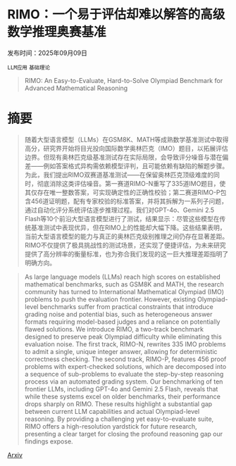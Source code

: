 # RIMO：一个易于评估却难以解答的高级数学推理奥赛基准

发布时间：2025年09月09日

`LLM应用` `基础理论`

> RIMO: An Easy-to-Evaluate, Hard-to-Solve Olympiad Benchmark for Advanced Mathematical Reasoning

# 摘要

> 随着大型语言模型（LLMs）在GSM8K、MATH等成熟数学基准测试中取得高分，研究界开始将目光投向国际数学奥林匹克（IMO）题目，以拓展评估边界。但现有奥林匹克级基准测试存在实际局限，会导致评分噪音与潜在偏差——例如答案格式异构需依赖模型评判，且可能依赖有缺陷的解题步骤。为此，我们提出RIMO双赛道基准测试——在保留奥林匹克顶级难度的同时，彻底消除这类评估噪音。第一赛道RIMO-N重写了335道IMO题目，使其仅存在唯一整数答案，可实现确定性的正确性校验；第二赛道RIMO-P包含456道证明题，配有专家校验的标准答案，并将其拆解为一系列子问题，通过自动化评分系统评估逐步推理过程。我们对GPT-4o、Gemini 2.5 Flash等10个前沿大型语言模型进行了测试，结果显示：尽管这些模型在传统基准测试中表现优异，但在RIMO上的性能却大幅下降。这些结果表明，当前大型语言模型的能力与真正的奥林匹克级别推理之间仍存在显著差距。RIMO不仅提供了极具挑战性的测试场景，还实现了便捷评估，为未来研究提供了高分辨率的衡量标准，也为弥合我们发现的这一巨大推理差距指明了明确方向。

> As large language models (LLMs) reach high scores on established mathematical benchmarks, such as GSM8K and MATH, the research community has turned to International Mathematical Olympiad (IMO) problems to push the evaluation frontier. However, existing Olympiad-level benchmarks suffer from practical constraints that introduce grading noise and potential bias, such as heterogeneous answer formats requiring model-based judges and a reliance on potentially flawed solutions. We introduce RIMO, a two-track benchmark designed to preserve peak Olympiad difficulty while eliminating this evaluation noise. The first track, RIMO-N, rewrites 335 IMO problems to admit a single, unique integer answer, allowing for deterministic correctness checking. The second track, RIMO-P, features 456 proof problems with expert-checked solutions, which are decomposed into a sequence of sub-problems to evaluate the step-by-step reasoning process via an automated grading system. Our benchmarking of ten frontier LLMs, including GPT-4o and Gemini 2.5 Flash, reveals that while these systems excel on older benchmarks, their performance drops sharply on RIMO. These results highlight a substantial gap between current LLM capabilities and actual Olympiad-level reasoning. By providing a challenging yet easy-to-evaluate suite, RIMO offers a high-resolution yardstick for future research, presenting a clear target for closing the profound reasoning gap our findings expose.

[Arxiv](https://arxiv.org/abs/2509.07711)
